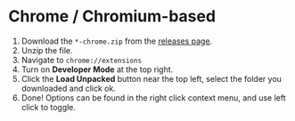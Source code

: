 # Chrome / Chromium-based

1. Download the `*-chrome.zip` from the [releases page](https://github.com/schooltape/schooltape/releases/latest).
2. Unzip the file.
3. Navigate to `chrome://extensions`
4. Turn on **Developer Mode** at the top right.
5. Click the **Load Unpacked** button near the top left, select the folder you downloaded and click ok.
6. Done! Options can be found in the right click context menu, and use left click to toggle.
